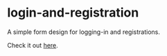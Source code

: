 # login-and-registration

A simple form design for logging-in and registrations.

Check it out [here](https://baibhavjoshi.github.io/login-and-registration/).

